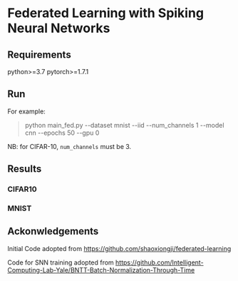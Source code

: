 # Federated Learning with Spiking Neural Networks

## Requirements
python>=3.7
pytorch>=1.7.1

## Run

For example:
> python main_fed.py --dataset mnist --iid --num_channels 1 --model cnn --epochs 50 --gpu 0  

NB: for CIFAR-10, `num_channels` must be 3.

## Results
### CIFAR10
### MNIST

## Ackonwledgements
Initial Code adopted from https://github.com/shaoxiongji/federated-learning

Code for SNN training adopted from https://github.com/Intelligent-Computing-Lab-Yale/BNTT-Batch-Normalization-Through-Time




